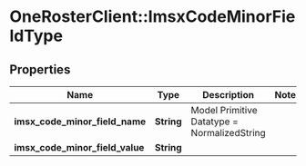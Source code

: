 # OneRosterClient::ImsxCodeMinorFieldType

## Properties
Name | Type | Description | Notes
------------ | ------------- | ------------- | -------------
**imsx_code_minor_field_name** | **String** | Model Primitive Datatype &#x3D; NormalizedString | 
**imsx_code_minor_field_value** | **String** |  | 

